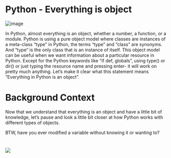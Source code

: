 # Python - Everything is object

![image](https://user-images.githubusercontent.com/105078661/210342732-9986aff9-b078-43dc-a97f-b7d007cbd14f.png)

In Python, almost everything is an object, whether a number, a function, or a module. Python is using a pure object model where classes are instances of a meta-class “type” in Python, the terms “type” and “class” are synonyms. And “type” is the only class that is an instance of itself. This object model can be useful when we want information about a particular resource in Python. Except for the Python keywords like “if def, globals”, using type(<name>) or dir(<name>) or just typing the resource name and pressing enter- it will work on pretty much anything. Let’s make it clear what this statement means “Everything in Python is an object”.

# Background Context
Now that we understand that everything is an object and have a little bit of knowledge, let’s pause and look a little bit closer at how Python works with different types of objects.

BTW, have you ever modified a variable without knowing it or wanting to? 
#
#
![](https://s3.amazonaws.com/intranet-projects-files/holbertonschool-higher-level_programming+/252/r_208403_QPSN8.jpg)
